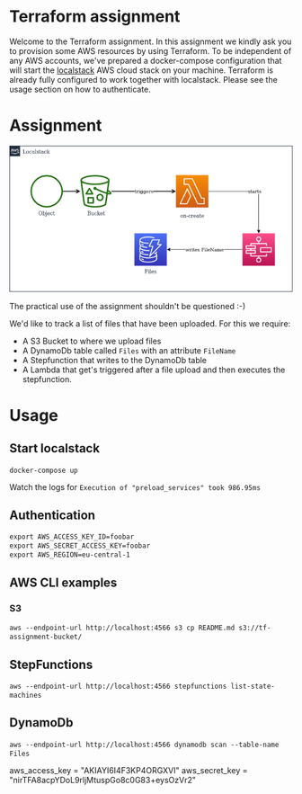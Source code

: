 # Terraform assignment

Welcome to the Terraform assignment. In this assignment we kindly ask you to provision
some AWS resources by using Terraform. To be independent of any AWS accounts, we've prepared
a docker-compose configuration that will start the [localstack](https://github.com/localstack) 
AWS cloud stack on your machine. Terraform is already fully configured to work together with 
localstack. Please see the usage section on how to authenticate.

# Assignment

![Assignment](assignment.drawio.png)

The practical use of the assignment shouldn't be questioned :-)

We'd like to track a list of files that have been uploaded. For this we require:
- A S3 Bucket to where we upload files
- A DynamoDb table called `Files` with an attribute `FileName`
- A Stepfunction that writes to the DynamoDb table
- A Lambda that get's triggered after a file upload and then executes the stepfunction.

# Usage

## Start localstack

```shell
docker-compose up
```

Watch the logs for `Execution of "preload_services" took 986.95ms`

## Authentication
```shell
export AWS_ACCESS_KEY_ID=foobar
export AWS_SECRET_ACCESS_KEY=foobar
export AWS_REGION=eu-central-1
```

## AWS CLI examples
### S3
```shell
aws --endpoint-url http://localhost:4566 s3 cp README.md s3://tf-assignment-bucket/
```

## StepFunctions
```shell
aws --endpoint-url http://localhost:4566 stepfunctions list-state-machines
```

## DynamoDb

```shell
aws --endpoint-url http://localhost:4566 dynamodb scan --table-name Files
```

aws_access_key = "AKIAYI6I4F3KP4ORGXVI"
aws_secret_key = "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"